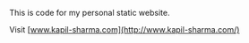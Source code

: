 This is code for my personal static website.

Visit [www.kapil-sharma.com](http://www.kapil-sharma.com/)
